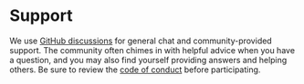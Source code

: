 # Support

We use [GitHub discussions](https://github.com/SaladTechnologies/salad-cloud-imds-sdk-go/discussions) for general chat and community-provided support. The community often chimes in with helpful advice when you have a question, and you may also find yourself providing answers and helping others. Be sure to review the [code of conduct](./CODE_OF_CONDUCT.md) before participating.
